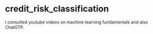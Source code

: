 # credit_risk_classification

I consulted youtube videos on machine learning fundamentals and also ChatGTP.
